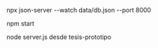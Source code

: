 <!---EJECUTAR SERVIDOR PRUEBA--->
npx json-server --watch data/db.json --port 8000

<!---EJECUTAR REACT--->
npm start

<!---EJECUTAR SERVER CHAT--->
node server.js desde tesis-prototipo


